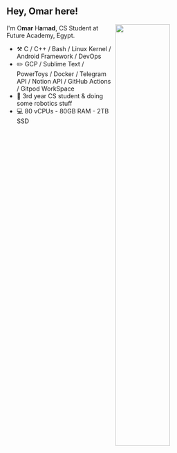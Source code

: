 ## Hey, Omar here!

[<img align="right" width="50%" src="https://media.giphy.com/media/836HiJc7pgzy8iNXCn/giphy.gif">](https://media.giphy.com/media/836HiJc7pgzy8iNXCn/giphy.gif)

I'm O**mar** H**a**m**ad**, CS Student at Future Academy, Egypt.

-   :hammer_and_pick: C / C++ / Bash / Linux Kernel / Android Framework / DevOps
-   :pencil2: GCP / Sublime Text / PowerToys / Docker / Telegram API / Notion API / GitHub Actions / Gitpod WorkSpace
-   :seedling: 3rd year CS student & doing some robotics stuff
-   :computer: 80 vCPUs - 80GB RAM - 2TB SSD
